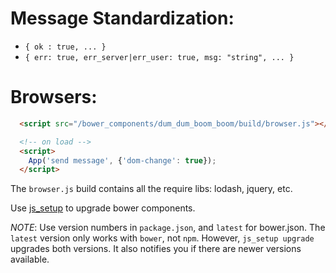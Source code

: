 
Message Standardization:
=======================

* `{ ok : true, ... }`
* `{ err: true, err_server|err_user: true, msg: "string", ... }`

Browsers:
========================

```html
  <script src="/bower_components/dum_dum_boom_boom/build/browser.js"></script>

  <!-- on load -->
  <script>
    App('send message', {'dom-change': true});
  </script>
```

The `browser.js` build contains all the require libs: lodash, jquery, etc.

Use [js\_setup](https://github.com/da99/js_setup) to upgrade bower components.

*NOTE*: Use version numbers in `package.json`, and `latest` for bower.json.
The `latest` version only works with `bower`, not `npm`.  However, `js_setup upgrade`
upgrades both versions. It also notifies you if there are newer versions available.

